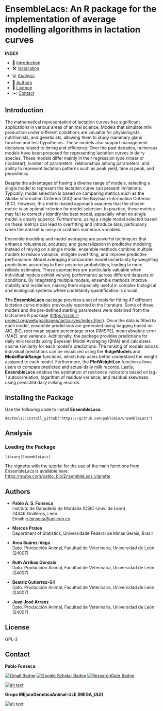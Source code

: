 # EnsembleLacs: An R package for the implementation of average modelling algorithms in lactation curves

**INDEX**

-   📝 [Introduction](#introduction)
-   🛠️ [Installation](#installation)
-   💻 [Analysis](#analysis)
-   🤝 [Authors](#authors)
-   📜 [Licence](#licence)
-   ✉️ [Contact](#contact)

## **Introduction**

The mathematical representation of lactation curves has significant applications in various areas of animal science. Models that simulate milk production under different conditions are valuable for physiologists, nutritionists, and geneticists, allowing them to study mammary gland function and test hypotheses. These models also support management decisions related to timing and efficiency. Over the past decades, numerous models have been proposed for representing lactation curves in dairy species. These models differ mainly in their regression type (linear or nonlinear), number of parameters, relationships among parameters, and ability to represent lactation patterns such as peak yield, time at peak, and persistency.

Despite the advantages of having a diverse range of models, selecting a single model to represent the lactation curve can present limitations. Typically, model selection is based on comparing metrics such as the Akaike Information Criterion (AIC) and the Bayesian Information Criterion (BIC). However, this metric-based approach assumes that the chosen metric is an optimal criterion for model selection. In practice, these metrics may fail to correctly identify the best model, especially when no single model is clearly superior. Furthermore, using a single model selected based on these metrics can lead to overfitting and introduce bias, particularly when the dataset is noisy or contains numerous variables.

Ensemble modeling and model averaging are powerful techniques that enhance robustness, accuracy, and generalization in predictive modeling. Instead of relying on a single model, ensemble methods combine multiple models to reduce variance, mitigate overfitting, and improve predictive performance. Model averaging incorporates model uncertainty by weighting predictions according to their posterior probabilities, leading to more reliable estimates. These approaches are particularly valuable when individual models exhibit varying performance across different datasets or conditions. By integrating multiple models, ensemble methods improve stability and resilience, making them especially useful in complex biological and ecological systems where uncertainty quantification is crucial.

The **EnsembleLacs** package provides a set of tools for fitting 47 different lactation curve models previously reported in the literature. Some of these models and the pre-defined starting parameters were obtained from the lactcurves R package (https://cran.r-project.org/web/packages/lactcurves/index.html). Once the data is fitted to each model, ensemble predictions are generated using bagging based on AIC, BIC, root mean square percentage error (RMSPE), mean absolute error (MAE), and variance. Additionally, the package provides predictions for daily milk records using Bayesian Model Averaging (BMA) and calculates cosine similarity for each model's predictions. The ranking of models across individual predictions can be visualized using the **RidgeModels** and **ModelRankRange** functions, which help users better understand the weight assigned to each model. Furthermore, the **PlotWeightLac** function allows users to compare predicted and actual daily milk records. Lastly, **EnsembleLacs** enables the estimation of resilience indicators based on lag-1 autocorrelation, logarithm of residual variance, and residual skewness using predicted daily milking records.

## **Installing the Package**

Use the following code to install **EnsembleLacs**:

```{r, eval=FALSE}
devtools::install_github("https://github.com/pablobio/EnsembleLacs")
```

## **Analysis**

### **Loading the Package**

```{r}
library(EnsembleLacs)
```
The vignette with the tutorial for the use of the main functions from EnsembleLacs is available here: https://rpubs.com/pablo_bio/EnsembleLacs_vignette

## Authors

- **Pablo A. S. Fonseca**  
  Instituto de Ganadería de Montaña (CSIC-Univ. de León)  
  24346 Grulleros, León  
  Email: [p.fonseca@unileon.es](mailto:p.fonseca@unileon.es)

- **Marcos Prates**  
  Department of Statistics, Universidade Federal de Minas Gerais, Brasil  

- **Aroa Suárez-Vega**  
  Dpto. Producción Animal, Facultad de Veterinaria, Universidad de León (24007)  

- **Ruth Arribas Gonzalo**  
  Dpto. Producción Animal, Facultad de Veterinaria, Universidad de León (24007)  

- **Beatriz Gutierrez-Gil**  
  Dpto. Producción Animal, Facultad de Veterinaria, Universidad de León (24007)  

- **Juan José Arranz**  
  Dpto. Producción Animal, Facultad de Veterinaria, Universidad de León (24007) 

## License

GPL-3


## Contact

**Pablo Fonseca**

[![Gmail Badge](https://img.shields.io/badge/-psouf@unileon.es-c14438?style=flat-square&logo=Gmail&logoColor=white&link=mailto:psouf@unileon.es)](mailto:psouf@unileon.es)
[![Google Scholar Badge](https://img.shields.io/badge/Google-Scholar-lightgrey)](https://scholar.google.com/citations?user=1VUm8EIAAAAJ&hl=pt-BR)
[![ResearchGate Badge](https://img.shields.io/badge/Research-Gate-9cf)](https://www.researchgate.net/profile/Pablo_Fonseca2)

<!-- display the social media buttons in your README -->


[![alt text][6.1]][6]


<!-- links to social media icons -->
<!-- no need to change these -->

<!-- icons with padding -->

[6.1]: http://i.imgur.com/0o48UoR.png (github icon with padding)

<!-- icons without padding -->

[6.2]: http://i.imgur.com/9I6NRUm.png (github icon without padding)


<!-- links to your social media accounts -->
<!-- update these accordingly -->

[6]: http://www.github.com/pablobio


<!-- Please don't remove this: Grab your social icons from https://github.com/carlsednaoui/gitsocial -->

**Grupo MEjoraGeneticaAnimal-ULE (MEGA_ULE)**

[![alt text][1.1]][1]

[1.1]: http://i.imgur.com/tXSoThF.png (twitter icon with padding)

[1.2]: http://i.imgur.com/wWzX9uB.png (twitter icon without padding)

[1]: https://twitter.com/MEGA_ULE
